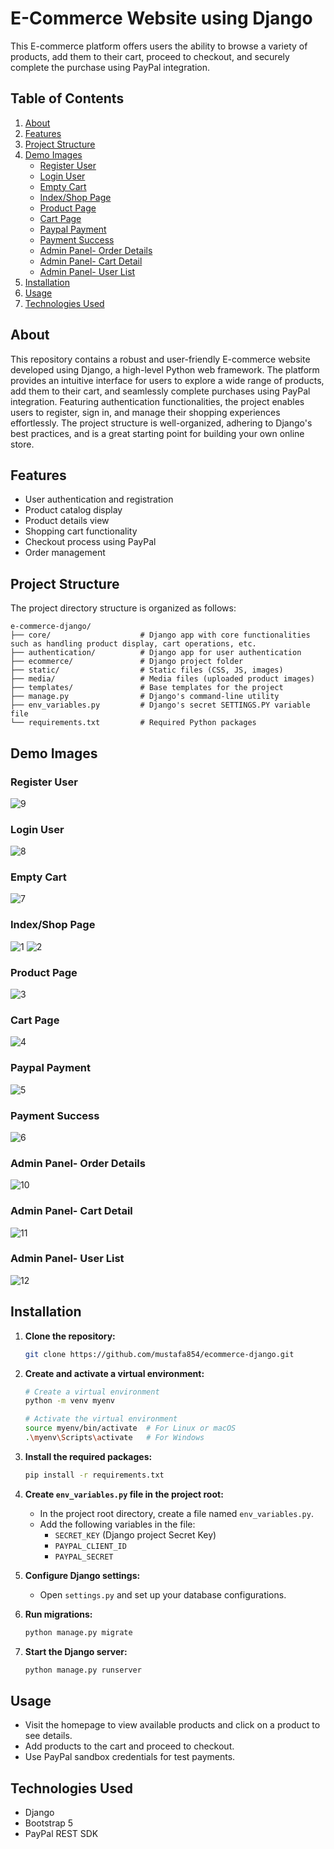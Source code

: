 # E-Commerce Website using Django

This E-commerce platform offers users the ability to browse a variety of products, add them to their cart, proceed to checkout, and securely complete the purchase using PayPal integration.

## Table of Contents

1. [About](#about)
2. [Features](#features)
3. [Project Structure](#project-structure)
4. [Demo Images](#demo-images)
    - [Register User](#register-user)
    - [Login User](#login-user)
    - [Empty Cart](#empty-cart)
    - [Index/Shop Page](#indexshop-page)
    - [Product Page](#product-page)
    - [Cart Page](#cart-page)
    - [Paypal Payment](#paypal-payment)
    - [Payment Success](#payment-success)
    - [Admin Panel- Order Details](#admin-panel-order-details)
    - [Admin Panel- Cart Detail](#admin-panel-cart-detail)
    - [Admin Panel- User List](#admin-panel-user-list)
5. [Installation](#installation)
6. [Usage](#usage)
7. [Technologies Used](#technologies-used)

## About <a name="about"></a>

This repository contains a robust and user-friendly E-commerce website developed using Django, a high-level Python web framework. The platform provides an intuitive interface for users to explore a wide range of products, add them to their cart, and seamlessly complete purchases using PayPal integration. Featuring authentication functionalities, the project enables users to register, sign in, and manage their shopping experiences effortlessly. The project structure is well-organized, adhering to Django's best practices, and is a great starting point for building your own online store.

## Features <a name="features"></a>

- User authentication and registration
- Product catalog display
- Product details view
- Shopping cart functionality
- Checkout process using PayPal
- Order management

## Project Structure <a name="project-structure"></a>

The project directory structure is organized as follows:

```plaintext
e-commerce-django/
├── core/                    # Django app with core functionalities such as handling product display, cart operations, etc.
├── authentication/          # Django app for user authentication
├── ecommerce/               # Django project folder
├── static/                  # Static files (CSS, JS, images)
├── media/                   # Media files (uploaded product images)
├── templates/               # Base templates for the project
├── manage.py                # Django's command-line utility
├── env_variables.py         # Django's secret SETTINGS.PY variable file
└── requirements.txt         # Required Python packages
```

## Demo Images <a name="demo-images"></a>

### Register User <a name="register-user"></a>
![9](https://github.com/mustafa854/ecommerce-django/assets/84233282/fabe4e17-5583-48a0-8922-b6de02b24f94)

### Login User <a name="login-user"></a>
![8](https://github.com/mustafa854/ecommerce-django/assets/84233282/a739b834-3046-4bff-a67a-42e15cad47d7)

### Empty Cart <a name="empty-cart"></a>
![7](https://github.com/mustafa854/ecommerce-django/assets/84233282/a75730ab-a0d6-4464-b571-014ed061bd0c)

### Index/Shop Page <a name="indexshop-page"></a>
![1](https://github.com/mustafa854/ecommerce-django/assets/84233282/63d96de8-60bb-490f-bf31-d1a55bbdb659)
![2](https://github.com/mustafa854/ecommerce-django/assets/84233282/fc952d2a-9756-4078-a530-5df74e820590)

### Product Page <a name="product-page"></a>
![3](https://github.com/mustafa854/ecommerce-django/assets/84233282/177c708d-c9e7-41c0-a7cc-b6c9e910c726)

### Cart Page <a name="cart-page"></a>
![4](https://github.com/mustafa854/ecommerce-django/assets/84233282/dd075498-0183-4d36-b7c2-498fb71630c9)

### Paypal Payment <a name="paypal-payment"></a>
![5](https://github.com/mustafa854/ecommerce-django/assets/84233282/a54e2c67-33ed-406a-b3e8-16c09da10840)

### Payment Success <a name="payment-success"></a>
![6](https://github.com/mustafa854/ecommerce-django/assets/84233282/5958f003-687c-44bb-b8f4-21eb443a73ef)

### Admin Panel- Order Details <a name="admin-panel-order-details"></a>
![10](https://github.com/mustafa854/ecommerce-django/assets/84233282/36c89914-f779-4c9c-bd91-7c8114348612)

### Admin Panel- Cart Detail <a name="admin-panel-cart-detail"></a>
![11](https://github.com/mustafa854/ecommerce-django/assets/84233282/5791e620-87dd-4cb7-9711-549a53dd0e3a)

### Admin Panel- User List <a name="admin-panel-user-list"></a>
![12](https://github.com/mustafa854/ecommerce-django/assets/84233282/04f6b0b7-554e-4100-b2ab-557259bac16e)

## Installation <a name="installation"></a>

1. **Clone the repository:**

    ```bash
    git clone https://github.com/mustafa854/ecommerce-django.git
    ```

2. **Create and activate a virtual environment:**

    ```bash
    # Create a virtual environment
    python -m venv myenv
    
    # Activate the virtual environment
    source myenv/bin/activate  # For Linux or macOS
    .\myenv\Scripts\activate   # For Windows
    ```

3. **Install the required packages:**

    ```bash
    pip install -r requirements.txt
    ```

4. **Create `env_variables.py` file in the project root:**

    - In the project root directory, create a file named `env_variables.py`.
    - Add the following variables in the file:
        - `SECRET_KEY` (Django project Secret Key)
        - `PAYPAL_CLIENT_ID`
        - `PAYPAL_SECRET`
          
4. **Configure Django settings:**

    - Open `settings.py` and set up your database configurations.


5. **Run migrations:**

    ```bash
    python manage.py migrate
    ```

6. **Start the Django server:**

    ```bash
    python manage.py runserver
    ```

## Usage <a name="usage"></a>

- Visit the homepage to view available products and click on a product to see details.
- Add products to the cart and proceed to checkout.
- Use PayPal sandbox credentials for test payments.

## Technologies Used <a name="technologies-used"></a>

- Django
- Bootstrap 5
- PayPal REST SDK
